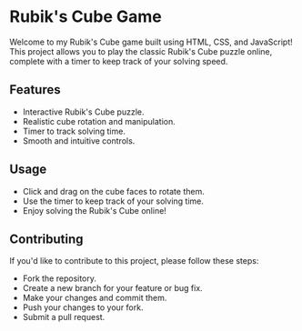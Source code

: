 # Rubik's Cube Game


Welcome to my Rubik's Cube game built using HTML, CSS, and JavaScript! This project allows you to play the classic Rubik's Cube puzzle online, complete with a timer to keep track of your solving speed.


## Features

- Interactive Rubik's Cube puzzle.
- Realistic cube rotation and manipulation.
- Timer to track solving time.
- Smooth and intuitive controls.


## Usage
- Click and drag on the cube faces to rotate them.
- Use the timer to keep track of your solving time.
- Enjoy solving the Rubik's Cube online!


## Contributing
If you'd like to contribute to this project, please follow these steps:

- Fork the repository.
- Create a new branch for your feature or bug fix.
- Make your changes and commit them.
- Push your changes to your fork.
- Submit a pull request.
